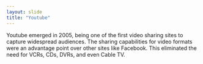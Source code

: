 ```yaml
---
layout: slide
title: "Youtube"
---
```

Youtube emerged in 2005, being one of the first video sharing sites to capture widespread audiences. The sharing capabilities for video formats were an advantage point over other sites like Facebook. This eliminated the need for VCRs, CDs, DVRs, and even Cable TV. 
